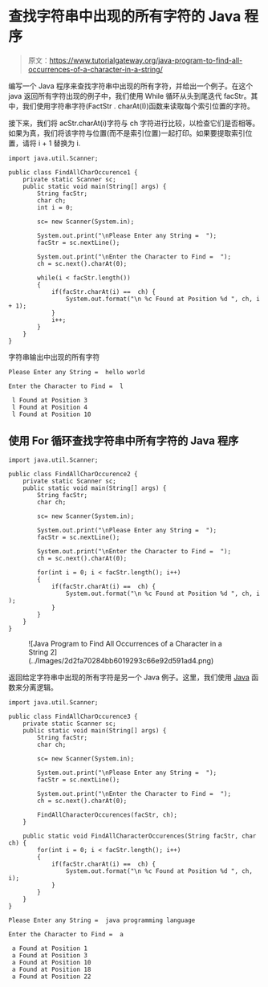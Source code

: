 # 查找字符串中出现的所有字符的 Java 程序

> 原文：<https://www.tutorialgateway.org/java-program-to-find-all-occurrences-of-a-character-in-a-string/>

编写一个 Java 程序来查找字符串中出现的所有字符，并给出一个例子。在这个 java 返回所有字符出现的例子中，我们使用 While 循环从头到尾迭代 facStr。其中，我们使用字符串字符(FactStr . charAt(I))函数来读取每个索引位置的字符。

接下来，我们将 acStr.charAt(i)字符与 ch 字符进行比较，以检查它们是否相等。如果为真，我们将该字符与位置(而不是索引位置)一起打印。如果要提取索引位置，请将 i + 1 替换为 i.

```
import java.util.Scanner;

public class FindAllCharOccurence1 {
	private static Scanner sc;
	public static void main(String[] args) {
		String facStr;
		char ch;
		int i = 0;

		sc= new Scanner(System.in);

		System.out.print("\nPlease Enter any String =  ");
		facStr = sc.nextLine();

		System.out.print("\nEnter the Character to Find =  ");
		ch = sc.next().charAt(0);

		while(i < facStr.length())
		{
			if(facStr.charAt(i) ==  ch) {
				System.out.format("\n %c Found at Position %d ", ch, i + 1);
			}
			i++;
		}
	}
}
```

字符串输出中出现的所有字符

```
Please Enter any String =  hello world

Enter the Character to Find =  l

 l Found at Position 3 
 l Found at Position 4 
 l Found at Position 10 
```

## 使用 For 循环查找字符串中所有字符的 Java 程序

```
import java.util.Scanner;

public class FindAllCharOccurence2 {
	private static Scanner sc;
	public static void main(String[] args) {
		String facStr;
		char ch;

		sc= new Scanner(System.in);

		System.out.print("\nPlease Enter any String =  ");
		facStr = sc.nextLine();

		System.out.print("\nEnter the Character to Find =  ");
		ch = sc.next().charAt(0);

		for(int i = 0; i < facStr.length(); i++)
		{
			if(facStr.charAt(i) ==  ch) {
				System.out.format("\n %c Found at Position %d ", ch, i );
			}
		}
	}
}
```

<figure class="wp-block-image size-large">![Java Program to Find All Occurrences of a Character in a String 2](../Images/2d2fa70284bb6019293c66e92d591ad4.png)</figure>

返回给定字符串中出现的所有字符是另一个 Java 例子。这里，我们使用 [Java](https://www.tutorialgateway.org/java-tutorial/) 函数来分离逻辑。

```
import java.util.Scanner;

public class FindAllCharOccurence3 {
	private static Scanner sc;
	public static void main(String[] args) {
		String facStr;
		char ch;

		sc= new Scanner(System.in);

		System.out.print("\nPlease Enter any String =  ");
		facStr = sc.nextLine();

		System.out.print("\nEnter the Character to Find =  ");
		ch = sc.next().charAt(0);

		FindAllCharacterOccurences(facStr, ch);	
	}

	public static void FindAllCharacterOccurences(String facStr, char ch) {
		for(int i = 0; i < facStr.length(); i++)
		{
			if(facStr.charAt(i) ==  ch) {
				System.out.format("\n %c Found at Position %d ", ch, i);
			}
		}
	}
}
```

```
Please Enter any String =  java programming language

Enter the Character to Find =  a

 a Found at Position 1 
 a Found at Position 3 
 a Found at Position 10 
 a Found at Position 18 
 a Found at Position 22 
```